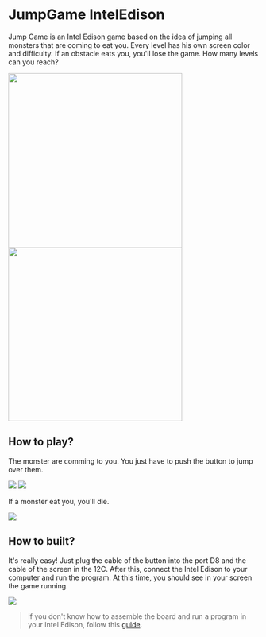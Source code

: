 # JumpGame IntelEdison

Jump Game is an Intel Edison game based on the idea of jumping all monsters that are coming to eat you. Every level has his own screen color and difficulty. If an obstacle eats you, you'll lose the game. How many levels can you reach? 

<img width="350px" src="http://fotos.subefotos.com/73f4734bf2cf00b46f75fef12c26e716o.jpg">
<img width="350px" src="http://fotos.subefotos.com/6ef7bace88dcfd63a099a724dec834fdo.jpg">

## How to play?

The monster are comming to you. You just have to push the button to jump over them.

<img src="http://fotos.subefotos.com/70eecb88e125fa175595c7488df67fdco.jpg">
<img src="http://fotos.subefotos.com/07584034e8a5bed2d1f0f9321bc10d5bo.jpg">

If a monster eat you, you'll die.

<img src="http://fotos.subefotos.com/5dadc23f9c1b08051d500dafc6b9c217o.jpg">

## How to built?

It's really easy! Just plug the cable of the button into the port D8 and the cable of the screen in the 12C. After this, connect the Intel Edison to your computer and run the program. At this time, you should see in your screen the game running.

<img src="http://fotos.subefotos.com/df6a76f1e9ce72081b42335866172bafo.jpg">

> If you don't know how to assemble the board and run a program in your Intel Edison, follow this [guide](https://software.intel.com/en-us/iot/library/edison-getting-started).





